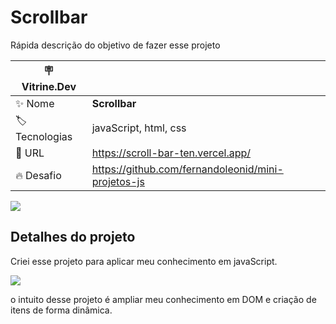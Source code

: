 # Scrollbar

Rápida descrição do objetivo de fazer esse projeto

| :placard: Vitrine.Dev |     |
| -------------  | --- |
| :sparkles: Nome        | **Scrollbar**
| :label: Tecnologias | javaScript, html, css
| :rocket: URL         | https://scroll-bar-ten.vercel.app/
| :fire: Desafio     | https://github.com/fernandoleonid/mini-projetos-js

<!-- Inserir imagem com a #vitrinedev ao final do link -->
![](https://imgur.com/mmIOcFw.png#vitrinedev)

## Detalhes do projeto

Criei esse projeto para aplicar meu conhecimento em javaScript.

![](https://imgur.com/mqRiaC4.gif#vitrinedev)

o intuito desse projeto é ampliar meu conhecimento em DOM e criação de itens de forma dinâmica.
